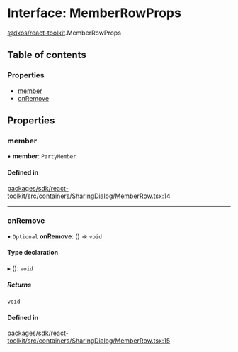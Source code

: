 # Interface: MemberRowProps

[@dxos/react-toolkit](../modules/dxos_react_toolkit.md).MemberRowProps

## Table of contents

### Properties

- [member](dxos_react_toolkit.MemberRowProps.md#member)
- [onRemove](dxos_react_toolkit.MemberRowProps.md#onremove)

## Properties

### member

• **member**: `PartyMember`

#### Defined in

[packages/sdk/react-toolkit/src/containers/SharingDialog/MemberRow.tsx:14](https://github.com/dxos/dxos/blob/e3b936721/packages/sdk/react-toolkit/src/containers/SharingDialog/MemberRow.tsx#L14)

___

### onRemove

• `Optional` **onRemove**: () => `void`

#### Type declaration

▸ (): `void`

##### Returns

`void`

#### Defined in

[packages/sdk/react-toolkit/src/containers/SharingDialog/MemberRow.tsx:15](https://github.com/dxos/dxos/blob/e3b936721/packages/sdk/react-toolkit/src/containers/SharingDialog/MemberRow.tsx#L15)

